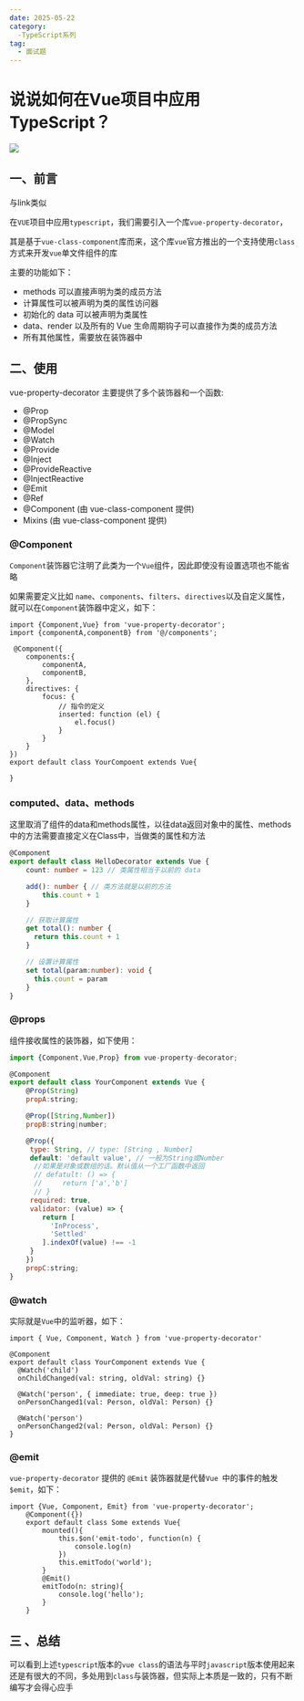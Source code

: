```yaml
---
date: 2025-05-22
category:
  -TypeScript系列
tag:
  - 面试题
---
```



# 说说如何在Vue项目中应用TypeScript？



 ![](https://static.vue-js.com/cc658c10-1565-11ec-8e64-91fdec0f05a1.png)


## 一、前言
与link类似

在`VUE`项目中应用`typescript`，我们需要引入一个库`vue-property-decorator`，

其是基于`vue-class-component`库而来，这个库`vue`官方推出的一个支持使用`class`方式来开发`vue`单文件组件的库

主要的功能如下：

- methods 可以直接声明为类的成员方法
- 计算属性可以被声明为类的属性访问器
- 初始化的 data 可以被声明为类属性
- data、render 以及所有的 Vue 生命周期钩子可以直接作为类的成员方法
- 所有其他属性，需要放在装饰器中



## 二、使用

vue-property-decorator 主要提供了多个装饰器和一个函数:

- @Prop
- @PropSync
- @Model
- @Watch
- @Provide
- @Inject
- @ProvideReactive
- @InjectReactive
- @Emit
- @Ref
- @Component (由 vue-class-component 提供)
- Mixins (由 vue-class-component 提供)



### @Component

`Component`装饰器它注明了此类为一个`Vue`组件，因此即使没有设置选项也不能省略

如果需要定义比如 `name`、`components`、`filters`、`directives`以及自定义属性，就可以在`Component`装饰器中定义，如下：

```vue
import {Component,Vue} from 'vue-property-decorator';
import {componentA,componentB} from '@/components';

 @Component({
    components:{
        componentA,
        componentB,
    },
    directives: {
        focus: {
            // 指令的定义
            inserted: function (el) {
                el.focus()
            }
        }
    }
})
export default class YourCompoent extends Vue{

}

```



### computed、data、methods

这里取消了组件的data和methods属性，以往data返回对象中的属性、methods中的方法需要直接定义在Class中，当做类的属性和方法

```ts
@Component
export default class HelloDecorator extends Vue {
    count: number = 123 // 类属性相当于以前的 data

    add(): number { // 类方法就是以前的方法
        this.count + 1
    }

    // 获取计算属性
    get total(): number {
      return this.count + 1
    }

    // 设置计算属性
    set total(param:number): void {
      this.count = param
    }
}

```



### @props

组件接收属性的装饰器，如下使用：

```js
import {Component,Vue,Prop} from vue-property-decorator;

@Component
export default class YourComponent extends Vue {
    @Prop(String)
    propA:string;

    @Prop([String,Number])
    propB:string|number;

    @Prop({
     type: String, // type: [String , Number]
     default: 'default value', // 一般为String或Number
      //如果是对象或数组的话。默认值从一个工厂函数中返回
      // defatult: () => {
      //     return ['a','b']
      // }
     required: true,
     validator: (value) => {
        return [
          'InProcess',
          'Settled'
        ].indexOf(value) !== -1
     }
    })
    propC:string;
}
```





### @watch

实际就是`Vue`中的监听器，如下：

```vue
import { Vue, Component, Watch } from 'vue-property-decorator'

@Component
export default class YourComponent extends Vue {
  @Watch('child')
  onChildChanged(val: string, oldVal: string) {}

  @Watch('person', { immediate: true, deep: true })
  onPersonChanged1(val: Person, oldVal: Person) {}

  @Watch('person')
  onPersonChanged2(val: Person, oldVal: Person) {}
}
```





### @emit

`vue-property-decorator` 提供的 `@Emit` 装饰器就是代替`Vue `中的事件的触发`$emit`，如下：

````TS
import {Vue, Component, Emit} from 'vue-property-decorator';
    @Component({})
    export default class Some extends Vue{
        mounted(){
            this.$on('emit-todo', function(n) {
                console.log(n)
            })
            this.emitTodo('world');
        }
        @Emit()
        emitTodo(n: string){
            console.log('hello');
        }
    }
````



## 三 、总结

可以看到上述`typescript`版本的`vue class`的语法与平时`javascript`版本使用起来还是有很大的不同，多处用到`class`与装饰器，但实际上本质是一致的，只有不断编写才会得心应手
